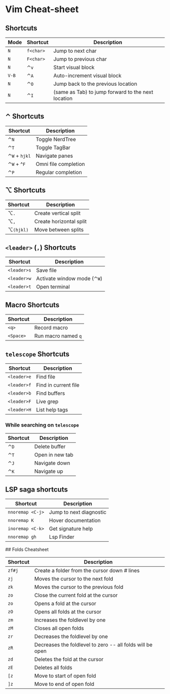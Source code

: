 # Vim Cheat-sheet

## Shortcuts

| Mode | Shortcut | Description |
| --- | --- | --- |
| `N` | `f<char>` | Jump to next char |
| `N` | `F<char>` | Jump to previous char |
| `N` | ⌃`v` | Start visual block |
| `V-B` | ⌃`A` | Auto-increment visual block |
| `N` | ⌃`O` | Jump back to the previous location |
| `N` | ⌃`I` | (same as Tab) to jump forward to the next location |

## ⌃ Shortcuts

| Shortcut | Description |
| --- | --- |
| ⌃`N` | Toggle NerdTree |
| ⌃`T` | Toggle TagBar |
| ⌃`W` + `hjkl` | Navigate panes |
| ⌃`W` + ^`F` | Omni file completion |
| ⌃`P` | Regular completion |

## ⌥ Shortcuts

| Shortcut | Description |
| --- | --- |
| ⌥`.` | Create vertical split |
| ⌥`,` | Create horizontal split |
| ⌥`(hjkl)` | Move between splits |

## `<leader>` (`,`) Shortcuts

| Shortcut | Description |
| --- | --- |
| `<leader>s` | Save file |
| `<leader>w` | Activate window mode (⌃`W`) |
| `<leader>t` | Open terminal |

## Macro Shortcuts

| Shortcut | Description |
| --- | --- |
| `<q>` | Record macro |
| `<Space>` | Run macro named `q` |

## `telescope` Shortcuts

| Shortcut | Description |
| --- | --- |
| `<leader>e` | Find file |
| `<leader>f` | Find in current file |
| `<leader>b` | Find buffers |
| `<leader>F` | Live grep |
| `<leader>H` | List help tags |

### While searching on `telescope`

| Shortcut | Description |
| --- | --- |
| ⌃`D` | Delete buffer |
| ⌃`T` | Open in new tab |
| ⌃`J` | Navigate down |
| ⌃`K` | Navigate up |

## LSP saga shortcuts

| Shortcut | Description |
| --- | --- |
| `nnoremap <C-j>` | Jump to next diagnostic |
| `nnoremap K` | Hover documentation |
| `inoremap <C-k>` | Get signature help |
| `nnoremap gh` | Lsp Finder |

## Folds Cheatsheet

| Shortcut | Description |
| --- | --- |
| `zf#j` | Create a folder from the cursor down _#_ lines |
| `zj` | Moves the cursor to the next fold |
| `zk` | Moves the cursor to the previous fold |
| `zo` | Close the current fold at the cursor |
| `zo` | Opens a fold at the cursor |
| `zO` | Opens all folds at the cursor |
| `zm` | Increases the foldlevel by one |
| `zM` | Closes all open folds |
| `zr` | Decreases the foldlevel by one |
| `zR` | Decreases the foldlevel to zero -- all folds will be open |
| `zd` | Deletes the fold at the cursor |
| `zE` | Deletes all folds |
| `[z` | Move to start of open fold |
| `]z` | Move to end of open fold |
